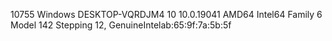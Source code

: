 10755 Windows DESKTOP-VQRDJM4 10 10.0.19041 AMD64 Intel64 Family 6 Model 142 Stepping 12, GenuineIntelab:65:9f:7a:5b:5f